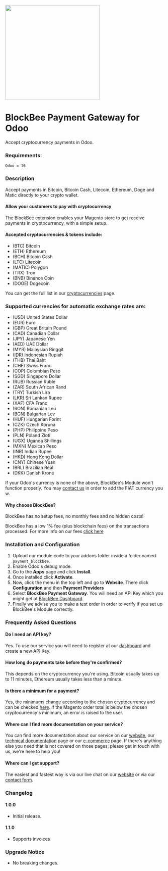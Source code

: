 [<img src="https://blockbee.io/static/assets/images/blockbee_logo_nospaces.png" width="300"/>](image.png)

# BlockBee Payment Gateway for Odoo
Accept cryptocurrency payments in Odoo.

### Requirements:

```
Odoo = 16
```

### Description

Accept payments in Bitcoin, Bitcoin Cash, Litecoin, Ethereum, Doge and Matic directly to your crypto wallet.

#### Allow your customers to pay with cryptocurrency

The BlockBee extension enables your Magento store to get receive payments in cryptocurrency, with a simple setup.

#### Accepted cryptocurrencies & tokens include:

* (BTC) Bitcoin
* (ETH) Ethereum
* (BCH) Bitcoin Cash
* (LTC) Litecoin
* (MATIC) Polygon
* (TRX) Tron
* (BNB) Binance Coin
* (DOGE) Dogecoin

You can get the full list in our [cryptocurrencies](https://blockbee.io/cryptocurrencies) page.

### Supported currencies for automatic exchange rates are:

* (USD) United States Dollar
* (EUR) Euro
* (GBP) Great Britain Pound
* (CAD) Canadian Dollar
* (JPY) Japanese Yen
* (AED) UAE Dollar 
* (MYR) Malaysian Ringgit 
* (IDR) Indonesian Rupiah
* (THB) Thai Baht 
* (CHF) Swiss Franc
* (COP) Colombian Peso
* (SGD) Singapore Dollar 
* (RUB) Russian Ruble
* (ZAR) South African Rand
* (TRY) Turkish Lira
* (LKR) Sri Lankan Rupee
* (XAF) CFA Franc 
* (RON) Romanian Leu
* (BGN) Bulgarian Lev 
* (HUF) Hungarian Forint 
* (CZK) Czech Koruna 
* (PHP) Philippine Peso
* (PLN) Poland Zloti
* (UGX) Uganda Shillings
* (MXN) Mexican Peso
* (INR) Indian Rupee
* (HKD) Hong Kong Dollar
* (CNY) Chinese Yuan
* (BRL) Brazilian Real
* (DKK) Danish Krone

If your Odoo's currency is none of the above, BlockBee's Module won't function properly. You may [contact us](https://blockbee.io/contacts/) in order to
add the FIAT currency you w.

#### Why choose BlockBee?

BlockBee has no setup fees, no monthly fees and no hidden costs!

BlockBee has a low 1% fee (plus blockchain fees) on the transactions processed.
For more info on our fees [click here](https://blockbee.io/fees/)

### Installation and Configuration

1. Upload our module code to your addons folder inside a folder named `payment_blockbee`.
2. Enable Odoo's debug mode.
3. Go to the **Apps** page and click **Install**.
4. Once installed click **Activate**.
5. Now, click the menu in the top left and go to **Website**. There click **Configuration** and then **Payment Providers**
6. Select **BlockBee Payment Gateway**. You will need an API Key which you might get at [BlockBee Dashboard](https://dash.blockbee.io/).
7. Finally we advise you to make a test order in order to verify if you set up BlockBee's Module correctly.

### Frequently Asked Questions

#### Do I need an API key?

Yes. To use our service you will need to register at our [dashboard](https://dash.blockbee.io/) and create a new API Key.

#### How long do payments take before they're confirmed?

This depends on the cryptocurrency you're using. Bitcoin usually takes up to 11 minutes, Ethereum usually takes less than a minute.

#### Is there a minimum for a payment?

Yes, the minimums change according to the chosen cryptocurrency and can be checked [here](https://blockbee.io/fees/).
If the Magento order total is below the chosen cryptocurrency's minimum, an error is raised to the user.

#### Where can I find more documentation on your service?

You can find more documentation about our service on our [website](https://blockbee.io/), our [technical documentation](https://docs.blockbee.io/) page or our [e-commerce](https://blockbee.io/ecommerce/) page.
If there's anything else you need that is not covered on those pages, please get in touch with us, we're here to help you!

#### Where can I get support?

The easiest and fastest way is via our live chat on our [website](https://blockbee.io) or via our [contact form](https://blockbee.io/contacts/).

### Changelog 

#### 1.0.0
* Initial release.

#### 1.1.0
* Supports invoices

### Upgrade Notice
* No breaking changes.
